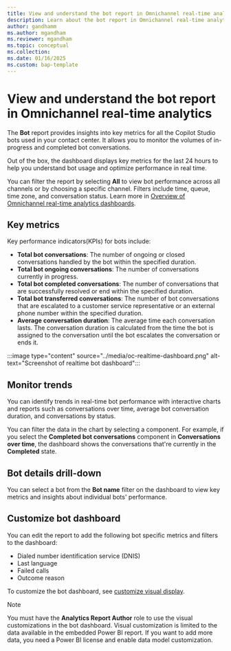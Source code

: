 ```yaml
---
title: View and understand the bot report in Omnichannel real-time analytics
description: Learn about the bot report in Omnichannel real-time analytics.
author: gandhamm
ms.author: mgandham
ms.reviewer: mgandham
ms.topic: conceptual 
ms.collection: 
ms.date: 01/16/2025
ms.custom: bap-template 
---
```


# View and understand the bot report in Omnichannel real-time analytics

The **Bot** report provides insights into key metrics for all the Copilot Studio bots used in your contact center. It allows you to monitor the volumes of in-progress and completed bot conversations.

Out of the box, the dashboard displays key metrics for the last 24 hours to help you understand bot usage and optimize performance in real time.

You can filter the report by selecting **All** to view bot performance across all channels or by choosing a specific channel. Filters include time, queue, time zone, and conversation status. Learn more in [Overview of Omnichannel real-time analytics dashboards](/dynamics365/customer-service/use/intro-realtime-analytics-dashboard#filter-information-displayed-on-dashboard).


## Key metrics

Key performance indicators(KPIs) for bots include:

- **Total bot conversations**: The number of ongoing or closed conversations handled by the bot within the specified duration.
- **Total bot ongoing conversations**: The number of conversations currently in progress.
- **Total bot completed conversations**: The number of conversations that are successfully resolved or end within the specified duration.
- **Total bot transferred conversations**: The number of bot conversations that are escalated to a customer service representative or an external phone number within the specified duration.
- **Average conversation duration**: The average time each conversation lasts. The conversation duration is calculated from the time the bot is assigned to the conversation until the bot escalates the conversation or ends it.

:::image type="content" source="../media/oc-realtime-dashboard.png" alt-text="Screenshot of realtime bot dashboard"::: 

## Monitor trends

You can identify trends in real-time bot performance with interactive charts and reports such as conversations over time, average bot conversation duration, and conversations by status.

You can filter the data in the chart by selecting a component. For example, if you select the **Completed bot conversations** component in **Conversations over time**, the dashboard shows the conversations that're currently in the **Completed** state.

## Bot details drill-down

You can select a bot from the **Bot name** filter on the dashboard to view key metrics and insights about individual bots' performance.

## Customize bot dashboard

You can edit the report to add the following bot specific metrics and filters to the dashboard:

- Dialed number identification service (DNIS)
- Last language
- Failed calls
- Outcome reason

To customize the bot dashboard, see [customize visual display](customize-agent-dashboard.md). 

> [!NOTE]
> You must have the **Analytics Report Author** role to use the visual customizations in the bot dashboard. Visual customization is limited to the data available in the embedded Power BI report. If you want to add more data, you need a Power BI license and enable data model customization.
